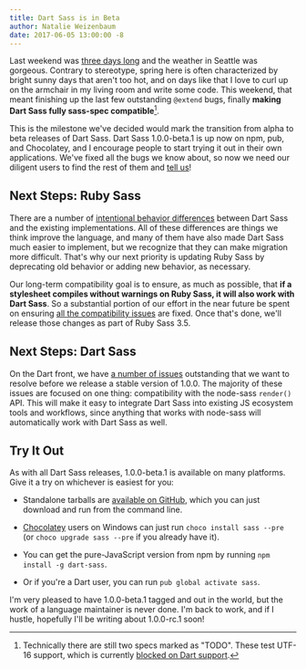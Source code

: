 ```yaml
---
title: Dart Sass is in Beta
author: Natalie Weizenbaum
date: 2017-06-05 13:00:00 -8
---
```


Last weekend was [three days long](https://en.wikipedia.org/wiki/Memorial_Day)
and the weather in Seattle was gorgeous. Contrary to stereotype, spring here is
often characterized by bright sunny days that aren't too hot, and on days like
that I love to curl up on the armchair in my living room and write some code.
This weekend, that meant finishing up the last few outstanding `@extend` bugs,
finally **making Dart Sass fully sass-spec compatible**[^1].

[^1]: Technically there are still two specs marked as "TODO". These test UTF-16
    support, which is currently [blocked on Dart
    support](https://github.com/dart-lang/sdk/issues/11744).

This is the milestone we've decided would mark the transition from alpha to beta
releases of Dart Sass. Dart Sass 1.0.0-beta.1 is up now on npm, pub, and
Chocolatey, and I encourage people to start trying it out in their own
applications. We've fixed all the bugs we know about, so now we need our
diligent users to find the rest of them and [tell
us](https://github.com/sass/dart-sass/issues/new)!

## Next Steps: Ruby Sass

There are a number of [intentional behavior
differences](https://github.com/sass/dart-sass#behavioral-differences-from-ruby-sass) between
Dart Sass and the existing implementations. All of these differences are things
we think improve the language, and many of them have also made Dart Sass much
easier to implement, but we recognize that they can make migration more
difficult. That's why our next priority is updating Ruby Sass by deprecating old
behavior or adding new behavior, as necessary.

Our long-term compatibility goal is to ensure, as much as possible, that **if a
stylesheet compiles without warnings on Ruby Sass, it will also work with Dart
Sass**. So a substantial portion of our effort in the near future be spent on
ensuring [all the compatibility
issues](https://github.com/sass/sass/labels/Dart%20Sass%20Compatibility) are
fixed. Once that's done, we'll release those changes as part of Ruby Sass 3.5.

## Next Steps: Dart Sass

On the Dart front, we have [a number of
issues](https://github.com/sass/dart-sass/milestone/1) outstanding that we want
to resolve before we release a stable version of 1.0.0. The majority of these
issues are focused on one thing: compatibility with the node-sass `render()`
API. This will make it easy to integrate Dart Sass into existing JS ecosystem
tools and workflows, since anything that works with node-sass will automatically
work with Dart Sass as well.

## Try It Out

As with all Dart Sass releases, 1.0.0-beta.1 is available on many platforms.
Give it a try on whichever is easiest for you:

* Standalone tarballs are [available on
  GitHub](https://github.com/sass/dart-sass/releases/tag/1.0.0-beta.1), which
  you can just download and run from the command line.

* [Chocolatey](https://chocolatey.org) users on Windows can just run `choco
  install sass --pre` (or `choco upgrade sass --pre` if you already have it).

* You can get the pure-JavaScript version from npm by running `npm install -g
  dart-sass`.

* Or if you're a Dart user, you can run `pub global activate sass`.

I'm very pleased to have 1.0.0-beta.1 tagged and out in the world, but the work
of a language maintainer is never done. I'm back to work, and if I hustle,
hopefully I'll be writing about 1.0.0-rc.1 soon!
